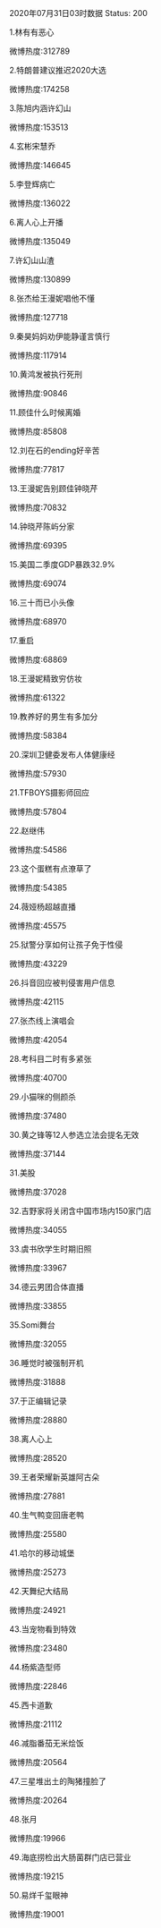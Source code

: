 2020年07月31日03时数据
Status: 200

1.林有有恶心

微博热度:312789

2.特朗普建议推迟2020大选

微博热度:174258

3.陈旭内涵许幻山

微博热度:153513

4.玄彬宋慧乔

微博热度:146645

5.李登辉病亡

微博热度:136022

6.离人心上开播

微博热度:135049

7.许幻山山渣

微博热度:130899

8.张杰给王漫妮唱他不懂

微博热度:127718

9.秦昊妈妈劝伊能静谨言慎行

微博热度:117914

10.黄鸿发被执行死刑

微博热度:90846

11.顾佳什么时候离婚

微博热度:85808

12.刘在石的ending好辛苦

微博热度:77817

13.王漫妮告别顾佳钟晓芹

微博热度:70832

14.钟晓芹陈屿分家

微博热度:69395

15.美国二季度GDP暴跌32.9%

微博热度:69074

16.三十而已小头像

微博热度:68970

17.重启

微博热度:68869

18.王漫妮精致穷仿妆

微博热度:61322

19.教养好的男生有多加分

微博热度:58384

20.深圳卫健委发布人体健康经

微博热度:57930

21.TFBOYS摄影师回应

微博热度:57804

22.赵继伟

微博热度:54586

23.这个蛋糕有点潦草了

微博热度:54385

24.薇娅杨超越直播

微博热度:45575

25.狱警分享如何让孩子免于性侵

微博热度:43229

26.抖音回应被判侵害用户信息

微博热度:42115

27.张杰线上演唱会

微博热度:42054

28.考科目二时有多紧张

微博热度:40700

29.小猫咪的侧颜杀

微博热度:37480

30.黄之锋等12人参选立法会提名无效

微博热度:37144

31.美股

微博热度:37028

32.吉野家将关闭含中国市场内150家门店

微博热度:34055

33.虞书欣学生时期旧照

微博热度:33967

34.德云男团合体直播

微博热度:33855

35.Somi舞台

微博热度:32055

36.睡觉时被强制开机

微博热度:31888

37.于正编辑记录

微博热度:28880

38.离人心上

微博热度:28520

39.王者荣耀新英雄阿古朵

微博热度:27881

40.生气鸭变回唐老鸭

微博热度:25580

41.哈尔的移动城堡

微博热度:25273

42.天舞纪大结局

微博热度:24921

43.当宠物看到特效

微博热度:23480

44.杨紫造型师

微博热度:22846

45.西卡道歉

微博热度:21112

46.减脂番茄无米烩饭

微博热度:20564

47.三星堆出土的陶猪撞脸了

微博热度:20264

48.张月

微博热度:19966

49.海底捞检出大肠菌群门店已营业

微博热度:19215

50.易烊千玺眼神

微博热度:19001


